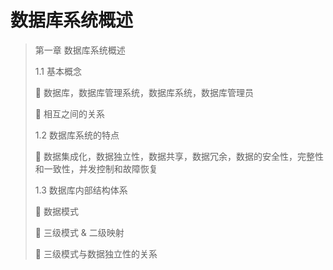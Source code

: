 # 数据库系统概述

> 第一章  数据库系统概述
>
> 1.1	基本概念
>
> 	数据库，数据库管理系统，数据库系统，数据库管理员
>
> 	相互之间的关系
>
> 1.2	数据库系统的特点
>
> 	数据集成化，数据独立性，数据共享，数据冗余，数据的安全性，完整性和一致性，并发控制和故障恢复
>
> 1.3	数据库内部结构体系
>
> 	数据模式
>
> 	三级模式 & 二级映射
>
> 	三级模式与数据独立性的关系





